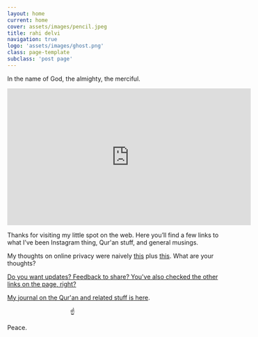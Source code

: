 ```yaml
---
layout: home
current: home
cover: assets/images/pencil.jpeg
title: rahi delvi
navigation: true
logo: 'assets/images/ghost.png'
class: page-template
subclass: 'post page'
---
```


In the name of God, the almighty, the merciful.

<iframe width="560" height="315" src="https://www.youtube.com/embed/7z45FT3RRVc?start=892" frameborder="0" allow="accelerometer; autoplay; encrypted-media; gyroscope; picture-in-picture" allowfullscreen></iframe>

Thanks for visiting my little spot on the web. Here you’ll find a few links to what I’ve been Instagram thing, Qur'an stuff, and general musings.

My thoughts on online privacy were naively [this][1] plus [this][2]. What are your thoughts?

[Do you want updates? Feedback to share? You've also checked the other links on the page, right?][3]

[My journal on the Qur'an and related stuff is here][4].


<div style="display:flex;justify-content:center;align-items:center;width:300px;">☝</div>

Peace.

[1]: https://www.socialprofit.us
[2]: https://youtu.be/VUwBcTgzbtU?t=2291
[3]: https://forms.gle/1kiATpYrf1tgAyz88
[4]: https://listed.to/@rahi
